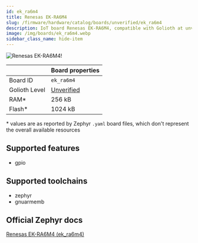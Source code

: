 ```yaml
---
id: ek_ra6m4
title: Renesas EK-RA6M4
slug: /firmware/hardware/catalog/boards/unverified/ek_ra6m4
description: IoT board Renesas EK-RA6M4, compatible with Golioth at unverified level.
image: /img/boards/ek_ra6m4.webp
sidebar_class_name: hide-item
---
```


[//]: # (This is an auto-generated file, do not edit! Changes to it will be lost upon re-generation)

![Renesas EK-RA6M4!](/img/boards/ek_ra6m4.webp "Renesas EK-RA6M4")

|                | Board properties     |
| -------------  | -------------------- |
| Board ID       | `ek_ra6m4` |
| Golioth Level  | [Unverified](/firmware/hardware#unverified-boards) |
| RAM*           | 256 kB |
| Flash*         | 1024 kB |

\* values are as reported by Zephyr `.yaml` board files, which don't represent the overall available resources



## Supported features

* gpio

## Supported toolchains

* zephyr
* gnuarmemb

## Official Zephyr docs

[Renesas EK-RA6M4 (ek_ra6m4)](https://docs.zephyrproject.org/latest/boards/renesas/ek_ra6m4/doc/index.html)
